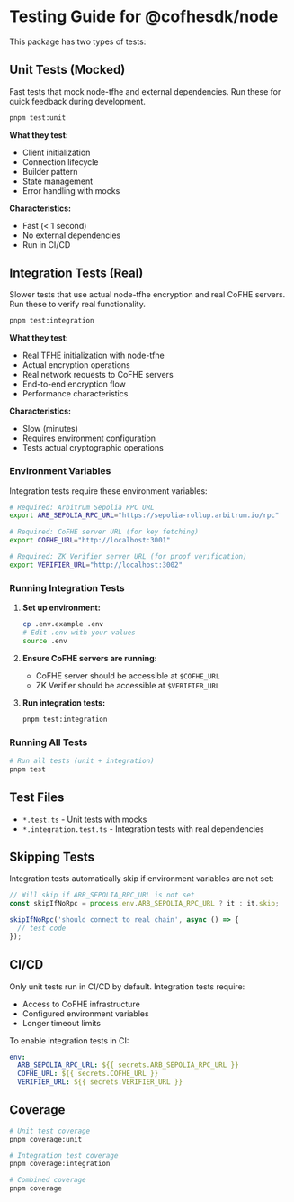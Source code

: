 # Testing Guide for @cofhesdk/node

This package has two types of tests:

## Unit Tests (Mocked)

Fast tests that mock node-tfhe and external dependencies. Run these for quick feedback during development.

```bash
pnpm test:unit
```

**What they test:**

- Client initialization
- Connection lifecycle
- Builder pattern
- State management
- Error handling with mocks

**Characteristics:**

- Fast (< 1 second)
- No external dependencies
- Run in CI/CD

## Integration Tests (Real)

Slower tests that use actual node-tfhe encryption and real CoFHE servers. Run these to verify real functionality.

```bash
pnpm test:integration
```

**What they test:**

- Real TFHE initialization with node-tfhe
- Actual encryption operations
- Real network requests to CoFHE servers
- End-to-end encryption flow
- Performance characteristics

**Characteristics:**

- Slow (minutes)
- Requires environment configuration
- Tests actual cryptographic operations

### Environment Variables

Integration tests require these environment variables:

```bash
# Required: Arbitrum Sepolia RPC URL
export ARB_SEPOLIA_RPC_URL="https://sepolia-rollup.arbitrum.io/rpc"

# Required: CoFHE server URL (for key fetching)
export COFHE_URL="http://localhost:3001"

# Required: ZK Verifier server URL (for proof verification)
export VERIFIER_URL="http://localhost:3002"
```

### Running Integration Tests

1. **Set up environment:**

   ```bash
   cp .env.example .env
   # Edit .env with your values
   source .env
   ```

2. **Ensure CoFHE servers are running:**

   - CoFHE server should be accessible at `$COFHE_URL`
   - ZK Verifier should be accessible at `$VERIFIER_URL`

3. **Run integration tests:**
   ```bash
   pnpm test:integration
   ```

### Running All Tests

```bash
# Run all tests (unit + integration)
pnpm test
```

## Test Files

- `*.test.ts` - Unit tests with mocks
- `*.integration.test.ts` - Integration tests with real dependencies

## Skipping Tests

Integration tests automatically skip if environment variables are not set:

```typescript
// Will skip if ARB_SEPOLIA_RPC_URL is not set
const skipIfNoRpc = process.env.ARB_SEPOLIA_RPC_URL ? it : it.skip;

skipIfNoRpc('should connect to real chain', async () => {
  // test code
});
```

## CI/CD

Only unit tests run in CI/CD by default. Integration tests require:

- Access to CoFHE infrastructure
- Configured environment variables
- Longer timeout limits

To enable integration tests in CI:

```yaml
env:
  ARB_SEPOLIA_RPC_URL: ${{ secrets.ARB_SEPOLIA_RPC_URL }}
  COFHE_URL: ${{ secrets.COFHE_URL }}
  VERIFIER_URL: ${{ secrets.VERIFIER_URL }}
```

## Coverage

```bash
# Unit test coverage
pnpm coverage:unit

# Integration test coverage
pnpm coverage:integration

# Combined coverage
pnpm coverage
```
